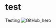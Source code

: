 # test
Testing
![GitHub_hero](https://user-images.githubusercontent.com/114987887/193782520-d9929227-eb5d-429c-b5ed-175da8e491da.jpg)
